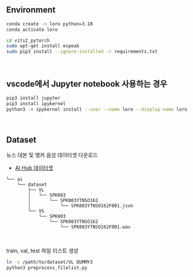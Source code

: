 ## Environment
```bash
conda create -n loro python=3.10
conda activate loro

cd vits2_pytorch
sudo apt-get install espeak
sudo pip3 install --ignore-installed -r requirements.txt
```
<br/>

## vscode에서 Jupyter notebook 사용하는 경우
```bash
pip3 install jupyter
pip3 install ipykernel
python3 -m ipykernel install --user --name loro --display-name loro
```
<br/>

## Dataset
뉴스 대본 및 앵커 음성 데이터셋 다운로드
- [AI Hub 데이터셋](https://www.aihub.or.kr/aihubdata/data/view.do?currMenu=&topMenu=&aihubDataSe=data&dataSetSn=71557)
```
└── ai
    └── dataset
        ├── VL
        │   └── SPK003
        │       └── SPK003YTNSO162
        │           └── SPK003YTNSO162F001.json
        └── VS
            └── SPK003
                └── SPK003YTNSO162
                    └── SPK003YTNSO162F001.wav
```
<br/>

train, val, test 파일 리스트 생성


```bash
ln -s /path/to/dataset/VL DUMMY3
python3 preprocess_filelist.py 

```
